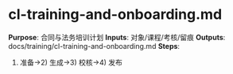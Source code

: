 # cl-training-and-onboarding.md

**Purpose**: 合同与法务培训计划
**Inputs**: 对象/课程/考核/留痕
**Outputs**: docs/training/cl-training-and-onboarding.md
**Steps**:

1. 准备→2) 生成→3) 校核→4) 发布
